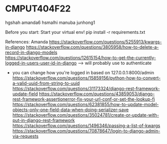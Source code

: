 # CMPUT404F22
hgshah
amanda6
hsmalhi
manuba
junhong1

Before you start:
Start your virtual env!
pip install -r requirements.txt

References:
Amanda
https://stackoverflow.com/questions/5255913/kwargs-in-django
https://stackoverflow.com/questions/3805958/how-to-delete-a-record-in-django-models
https://stackoverflow.com/questions/12615154/how-to-get-the-currently-logged-in-users-user-id-in-django --> will probably use to authenticate
- you can change how you're logged in based on 127.0.0.1:8000/admin
https://stackoverflow.com/questions/15859156/python-how-to-convert-a-valid-uuid-from-string-to-uuid
https://stackoverflow.com/questions/31173324/django-rest-framework-update-field
https://stackoverflow.com/questions/43859053/django-rest-framework-assertionerror-fix-your-url-conf-or-set-the-lookup-fi
https://stackoverflow.com/questions/62381855/how-to-update-model-objects-only-one-field-data-when-doing-serializer-save
https://stackoverflow.com/questions/35024781/create-or-update-with-put-in-django-rest-framework
https://stackoverflow.com/questions/1496346/passing-a-list-of-kwargs
https://stackoverflow.com/questions/70878647/login-to-django-admin-via-requests